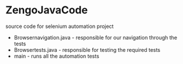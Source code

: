 # ZengoJavaCode
source code for selenium automation project


- Browsernavigation.java - responsible for our navigation through the tests
- Browsertests.java - responsible for testing the required tests
- main - runs all the automation tests


